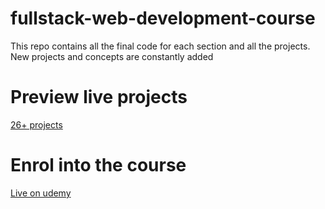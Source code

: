 # fullstack-web-development-course

This repo contains all the final code for each section and all the projects. New projects and concepts are constantly added

# Preview live projects

[26+ projects ](https://www.inovotekacademy.com/projects)

# Enrol into the course

[Live on udemy ](https://www.udemy.com/course/fullstack-web-development-course-projects-base/?couponCode=JULY-STUDENTS)
